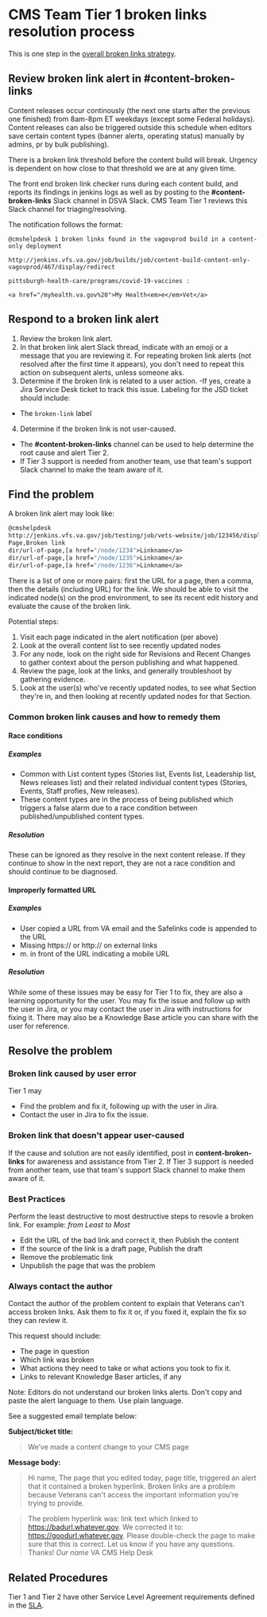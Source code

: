 # CMS Team Tier 1 broken links resolution process
This is one step in the [overall broken links strategy](https://github.com/department-of-veterans-affairs/va.gov-cms/blob/main/READMES/broken-links.md).

## Review broken link alert in **#content-broken-links**
Content releases occur continously (the next one starts after the previous one finished) from 8am-8pm ET weekdays (except some Federal holidays). Content releases can also be triggered outside this schedule when editors save certain content types (banner alerts, operating status) manually by admins, pr by bulk publishing).

There is a broken link threshold before the content build will break. Urgency is dependent on how close to that threshold we are at any given time.

The front end broken link checker runs during each content build, and reports its findings in jenkins logs as well as by posting to the **#content-broken-links** Slack channel in DSVA Slack. CMS Team Tier 1 reviews this Slack channel for triaging/resolving.

The notification follows the format:

```
@cmshelpdesk 1 broken links found in the vagovprod build in a content-only deployment

http://jenkins.vfs.va.gov/job/builds/job/content-build-content-only-vagovprod/467/display/redirect

pittsburgh-health-care/programs/covid-19-vaccines :

<a href="/myhealth.va.gov%20">My Health<em>e</em>Vet</a>
```

## Respond to a broken link alert
1. Review the broken link alert.
2. In that broken link alert Slack thread, indicate with an emoji or a message that you are reviewing it. For repeating broken link alerts (not resolved after the first time it appears), you don't need to repeat this action on subsequent alerts, unless someone aks.
3. Determine if the broken link is related to a user action.
  -If yes, create a Jira Service Desk ticket to track this issue. Labeling for the JSD ticket should include:
  - The `broken-link` label
4. Determine if the broken link is not user-caused.
  - The **#content-broken-links** channel can be used to help determine the root cause and alert Tier 2.
  - If Tier 3 support is needed from another team, use that team's support Slack channel to make the team aware of it.

## Find the problem
A broken link alert may look like:
```4 broken links found in the vagovprod build
@cmshelpdesk
http://jenkins.vfs.va.gov/job/testing/job/vets-website/job/123456/display/redirect
Page,Broken link
dir/url-of-page,[a href="/node/1234">Linkname</a>
dir/url-of-page,[a href="/node/1235">Linkname</a>
dir/url-of-page,[a href="/node/1236">Linkname</a>
```
There is a list of one or more pairs: first the URL for a page, then a comma, then the details (including URL) for the link. We should be able to visit the indicated node(s) on the prod environment, to see its recent edit history and evaluate the cause of the broken link.

Potential steps:
1. Visit each page indicated in the alert notification (per above)
2. Look at the overall content list to see recently updated nodes
3. For any node, look on the right side for Revisions and Recent Changes to gather context about the person publishing and what happened.
4. Review the page, look at the links, and generally troubleshoot by gathering evidence. 
5. Look at the user(s) who've recently updated nodes, to see what Section they're in, and then looking at recently updated nodes for that Section.

### Common broken link causes and how to remedy them
#### Race conditions
##### Examples
- Common with List content types (Stories list, Events list, Leadership list, News releases list) and their related individual content types (Stories, Events, Staff profies, New releases).
- These content types are in the process of being published which triggers a false alarm due to a race condition between published/unpublished content types.

##### Resolution
These can be ignored as they resolve in the next content release. If they continue to show in the next report, they are not a race condition and should continue to be diagnosed.

#### Improperly formatted URL
##### Examples
- User copied a URL from VA email and the Safelinks code is appended to the URL
- Missing https:// or http:// on external links
- m. in front of the URL indicating a mobile URL

##### Resolution
While some of these issues may be easy for Tier 1 to fix, they are also a learning opportunity for the user. You may fix the issue and follow up with the user in Jira, or you may contact the user in Jira with instructions for fixing it. There may also be a Knowledge Base article you can share with the user for reference.

## Resolve the problem

### Broken link caused by user error
Tier 1 may
- Find the problem and fix it, following up with the user in Jira.
- Contact the user in Jira to fix the issue.

### Broken link that doesn't appear user-caused
If the cause and solution are not easily identified, post in **content-broken-links** for awareness and assistance from Tier 2. If Tier 3 support is needed from another team, use that team's support Slack channel to make them aware of it.

### Best Practices
Perform the least destructive to most destructive steps to resovle a broken link.  For example:
*from Least to Most*
- Edit the URL of the bad link and correct it, then Publish the content
- If the source of the link is a draft page, Publish the draft
- Remove the problematic link
- Unpublish the page that was the problem

### Always contact the author
Contact the author of the problem content to explain that Veterans can't access broken links. Ask them to fix it or, if you fixed it, explain the fix so they can review it.

This request should include:
- The page in question
- Which link was broken 
- What actions they need to take or what actions you took to fix it.
- Links to relevant Knowledge Baser articles, if any

Note: Editors do not understand our broken links alerts. Don't copy and paste the alert language to them. Use plain language.

See a suggested email template below:

**Subject/ticket title:**
>We’ve made a content change to your CMS page

**Message body:**
>Hi name,
>The page that you edited today, page title, triggered an alert that it contained a broken hyperlink. Broken links are a problem because Veterans can't access the important information you're trying to provide.

>The problem hyperlink was: link text which linked to https://badurl.whatever.gov. We corrected it to: https://goodurl.whatever.gov. Please double-check the page to make sure that this is correct.
>Let us know if you have any questions.
>Thanks!
>_Our name_
>VA CMS Help Desk

## Related Procedures
Tier 1 and Tier 2 have other Service Level Agreement requirements defined in the [SLA](./service_level_agreement.md#help-desk-service-level-agreement-sla).
